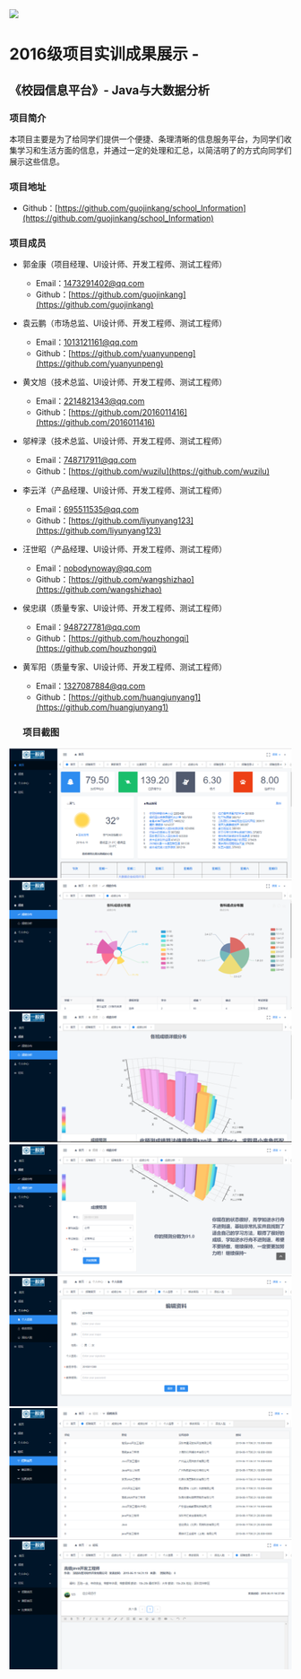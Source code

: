 <img src="../../../image/logo.png"/>

# 2016级项目实训成果展示 -
 
## 《校园信息平台》- Java与大数据分析

### 项目简介

本项目主要是为了给同学们提供一个便捷、条理清晰的信息服务平台，为同学们收集学习和生活方面的信息，并通过一定的处理和汇总，以简洁明了的方式向同学们展示这些信息。

### 项目地址
- Github：[https://github.com/guojinkang/school_Information](https://github.com/guojinkang/school_Information)

### 项目成员

- 郭金康（项目经理、UI设计师、开发工程师、测试工程师）
  - Email：[1473291402@qq.com](1473291402@qq.com) 
  - Github：[https://github.com/guojinkang](https://github.com/guojinkang)
- 袁云鹏（市场总监、UI设计师、开发工程师、测试工程师）
  - Email：[1013121161@qq.com](mailto:1013121161@qq.com)
  - Github：[https://github.com/yuanyunpeng](https://github.com/yuanyunpeng)
- 黄文旭（技术总监、UI设计师、开发工程师、测试工程师）
  - Email：[2214821343@qq.com](mailto:2214821343@qq.com)
  - Github：[https://github.com/2016011416](https://github.com/2016011416)
- 邬梓渌（技术总监、UI设计师、开发工程师、测试工程师）
  - Email：[748717911@qq.com](mailto:748717911@qq.com)
  - Github：[https://github.com/wuzilu](https://github.com/wuzilu)
- 李云洋（产品经理、UI设计师、开发工程师、测试工程师）
  - Email：[695511535@qq.com](mailto:695511535@qq.com)
  - Github：[https://github.com/liyunyang123](https://github.com/liyunyang123)
- 汪世昭（产品经理、UI设计师、开发工程师、测试工程师）
  - Email：[nobodynoway@qq.com](mailto:nobodynoway@qq.com)
  - Github：[https://github.com/wangshizhao](https://github.com/wangshizhao)
- 侯忠祺（质量专家、UI设计师、开发工程师、测试工程师）
  - Email：[948727781@qq.com](mailto:948727781@qq.com)
  - Github：[https://github.com/houzhongqi](https://github.com/houzhongqi)
- 黄军阳（质量专家、UI设计师、开发工程师、测试工程师）
  - Email：[1327087884@qq.com](1327087884@qq.com)
  - Github：[https://github.com/huangjunyang1](https://github.com/huangjunyang1)

  ### 项目截图
  
 
<img src="./image/首页1.png"  />
<img src="./image/成绩分布.png"  />
<img src="./image/成绩分析.png" />
<img src="./image/成绩预测.png"  />
 <img src="./image/个人信息.png"  />
 <img src="./image/招聘.png"  />
 <img src="./image/评论.png"  />
